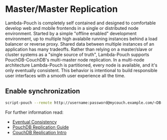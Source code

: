 # Master/Master Replication

Lambda-Pouch is completely self contained and designed to comfortable develop web and mobile frontends in a single or distributed node environment. Started by a simple "offline enabled" development environment, up to multiple high avalabile running instances behind a load balancer or reverse proxy. Shared data between multiple instances of an application has many tradeoffs. Rather than relying on a master/slave or cluster systems as a "single source of truth", Lambda-Pouch supports PouchDB-CouchDB's multi-master node replication. In a multi-node architecture Lambda-Pouch is partitioned, every node is available, and it's only eventually consistent. This behavior is intentional to build responsible user interfaces with a smooth user experience all the time.

## Enable synchronization

```bash
script-pouch --remote http://username:password@mycouch.example.com/<DB-prefix>
```

For further information read:

* [Eventual Consistency](http://docs.couchdb.org/en/1.6.1/intro/consistency.html)
* [PouchDB Replication Guide](https://pouchdb.com/guides/replication.html)
* [CouchDB Replication Intro](http://docs.couchdb.org/en/1.6.1/replication/intro.html)
